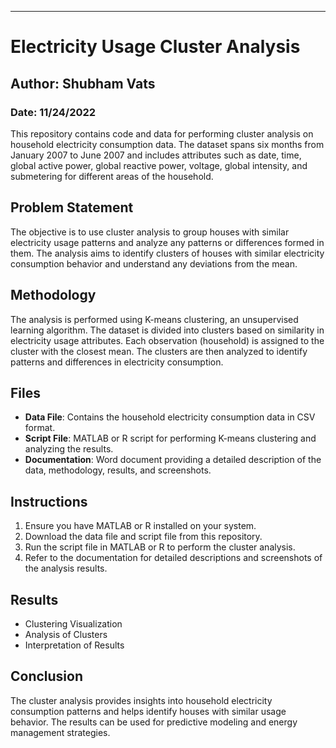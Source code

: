 

---

# Electricity Usage Cluster Analysis

## Author: Shubham Vats

### Date: 11/24/2022

This repository contains code and data for performing cluster analysis on household electricity consumption data. The dataset spans six months from January 2007 to June 2007 and includes attributes such as date, time, global active power, global reactive power, voltage, global intensity, and submetering for different areas of the household.

## Problem Statement

The objective is to use cluster analysis to group houses with similar electricity usage patterns and analyze any patterns or differences formed in them. The analysis aims to identify clusters of houses with similar electricity consumption behavior and understand any deviations from the mean.

## Methodology

The analysis is performed using K-means clustering, an unsupervised learning algorithm. The dataset is divided into clusters based on similarity in electricity usage attributes. Each observation (household) is assigned to the cluster with the closest mean. The clusters are then analyzed to identify patterns and differences in electricity consumption.

## Files

- **Data File**: Contains the household electricity consumption data in CSV format.
- **Script File**: MATLAB or R script for performing K-means clustering and analyzing the results.
- **Documentation**: Word document providing a detailed description of the data, methodology, results, and screenshots.

## Instructions

1. Ensure you have MATLAB or R installed on your system.
2. Download the data file and script file from this repository.
3. Run the script file in MATLAB or R to perform the cluster analysis.
4. Refer to the documentation for detailed descriptions and screenshots of the analysis results.

## Results

- Clustering Visualization
- Analysis of Clusters
- Interpretation of Results

## Conclusion

The cluster analysis provides insights into household electricity consumption patterns and helps identify houses with similar usage behavior. The results can be used for predictive modeling and energy management strategies.
